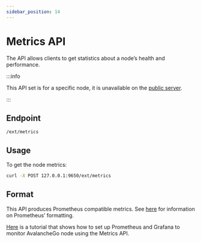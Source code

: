 ```yaml
---
sidebar_position: 14
---
```


# Metrics API

The API allows clients to get statistics about a node’s health and performance.

:::info

This API set is for a specific node, it is unavailable on the [public server](../public-api-server.md).

:::

## Endpoint

```text
/ext/metrics
```

## Usage

To get the node metrics:

```sh
curl -X POST 127.0.0.1:9650/ext/metrics
```

## Format

This API produces Prometheus compatible metrics. See
[here](https://github.com/prometheus/docs/blob/master/content/docs/instrumenting/exposition_formats.md)
for information on Prometheus’ formatting.

[Here](../../../nodes/maintain/setting-up-node-monitoring.md) is a tutorial that
shows how to set up Prometheus and Grafana to monitor AvalancheGo node using the
Metrics API.
